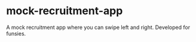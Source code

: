 # mock-recruitment-app
A mock recruitment app where you can swipe left and right. Developed for funsies. 
